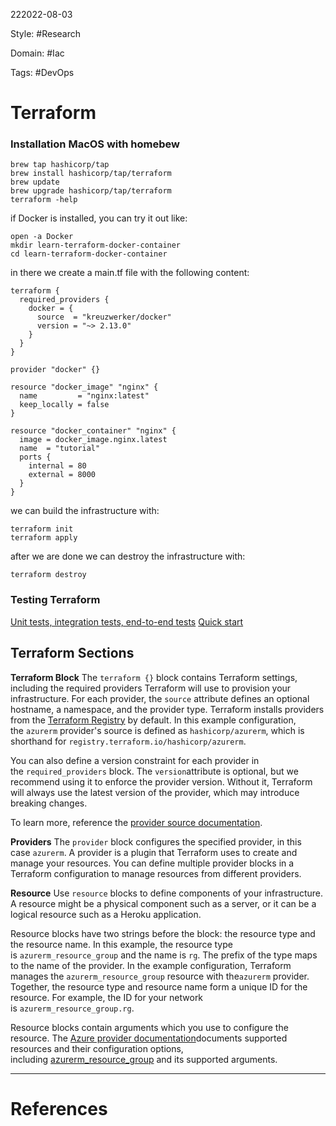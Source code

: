 222022-08-03

Style: #Research 

Domain: #Iac

Tags: #DevOps 

# Terraform
### Installation MacOS with homebew
```
brew tap hashicorp/tap
brew install hashicorp/tap/terraform
brew update
brew upgrade hashicorp/tap/terraform
terraform -help
```

if Docker is installed, you can try it out like:
```
open -a Docker
mkdir learn-terraform-docker-container
cd learn-terraform-docker-container
```

in there we create a main.tf file with the following content:
```
terraform {
  required_providers {
    docker = {
      source  = "kreuzwerker/docker"
      version = "~> 2.13.0"
    }
  }
}

provider "docker" {}

resource "docker_image" "nginx" {
  name         = "nginx:latest"
  keep_locally = false
}

resource "docker_container" "nginx" {
  image = docker_image.nginx.latest
  name  = "tutorial"
  ports {
    internal = 80
    external = 8000
  }
}

```
we can build the infrastructure with:
```
terraform init
terraform apply
```

after we are done we can destroy the infrastructure with:
```
terraform destroy
```

### Testing Terraform
[Unit tests, integration tests, end-to-end tests](https://terratest.gruntwork.io/docs/testing-best-practices/unit-integration-end-to-end-test/)
[Quick start](https://terratest.gruntwork.io/docs/getting-started/quick-start/)



## Terraform Sections

**Terraform Block**
The `terraform {}` block contains Terraform settings, including the required providers Terraform will use to provision your infrastructure. For each provider, the `source` attribute defines an optional hostname, a namespace, and the provider type. Terraform installs providers from the [Terraform Registry](https://registry.terraform.io/) by default. In this example configuration, the `azurerm` provider's source is defined as `hashicorp/azurerm`, which is shorthand for `registry.terraform.io/hashicorp/azurerm`.

You can also define a version constraint for each provider in the `required_providers` block. The `version`attribute is optional, but we recommend using it to enforce the provider version. Without it, Terraform will always use the latest version of the provider, which may introduce breaking changes.

To learn more, reference the [provider source documentation](https://www.terraform.io/docs/language/providers/requirements.html).

**Providers**
The `provider` block configures the specified provider, in this case `azurerm`. A provider is a plugin that Terraform uses to create and manage your resources. You can define multiple provider blocks in a Terraform configuration to manage resources from different providers.

**Resource**
Use `resource` blocks to define components of your infrastructure. A resource might be a physical component such as a server, or it can be a logical resource such as a Heroku application.

Resource blocks have two strings before the block: the resource type and the resource name. In this example, the resource type is `azurerm_resource_group` and the name is `rg`. The prefix of the type maps to the name of the provider. In the example configuration, Terraform manages the `azurerm_resource_group` resource with the`azurerm` provider. Together, the resource type and resource name form a unique ID for the resource. For example, the ID for your network is `azurerm_resource_group.rg`.

Resource blocks contain arguments which you use to configure the resource. The [Azure provider documentation](https://registry.terraform.io/providers/hashicorp/azurerm/latest/docs)documents supported resources and their configuration options, including [azurerm_resource_group](https://registry.terraform.io/providers/hashicorp/azurerm/latest/docs/resources/resource_group) and its supported arguments.


___
# References
